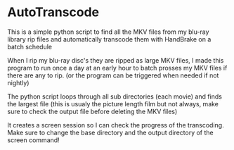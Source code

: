 # AutoTranscode
This is a simple python script to find all the MKV files from my blu-ray library rip files and automatically transcode them with HandBrake on a batch schedule

When I rip my blu-ray disc's they are ripped as large MKV files, I made this program to run once a day at an early hour to batch prosses my MKV files if there are any to rip. (or the program can be triggered when needed if not nightly) 

The python script loops through all sub directories (each movie) and finds the largest file (this is usualy the picture length film but not always, make sure to check the output file before deleting the MKV files)

It creates a screen session so I can check the progress of the transcoding. Make sure to change the base directory and the output directory of the screen command!
